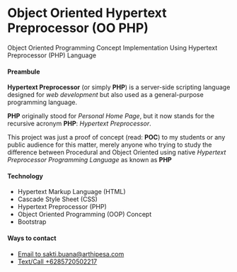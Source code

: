 # Object Oriented Hypertext Preprocessor (OO PHP)
Object Oriented Programming Concept Implementation 
Using Hypertext Preprocessor (PHP) Language
<br/>

<h4>Preambule</h4>
<p>
	<b>Hypertext Preprocessor</b> (or simply <b>PHP</b>) is a server-side scripting language designed for <i>web development</i> but also used as a general-purpose programming language.
</p>
<p>	
	<b>PHP</b> originally stood for <i>Personal Home Page</i>, but it now stands for the recursive acronym <b>PHP</b>: <i>Hypertext Preprocessor</i>.
</p>

<p>This project was just a proof of concept (read: <b>POC</b>) to my students or any public audience for this matter, merely anyone who trying to study the difference between Procedural and Object Oriented using native <i>Hypertext Preprocessor Programming Language</i> as known as <b>PHP</b>

<h4>Technology</h4>
<ul>
<li>Hypertext Markup Language (HTML)</li>
<li>Cascade Style Sheet (CSS)</li>
<li>Hypertext Preprocessor (PHP)</li>
<li>Object Oriented Programming (OOP) Concept</li>
<li>Bootstrap</li>
</ul>

<h4>Ways to contact</h4>
<ul>
	<li><a href="mailto:sakti.buana@arthipesa.com">Email to sakti.buana@arthipesa.com</a></li>
	<li><a href="tel:+6285720502217">Text/Call +6285720502217</a></li>
</p>